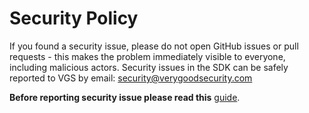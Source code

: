 # Security Policy

If you found a security issue, please do not open GitHub issues or pull requests - this makes the problem immediately visible to everyone, including malicious actors. Security issues in the SDK can be safely reported to VGS by email: security@verygoodsecurity.com

**Before reporting security issue please read this** [guide](https://www.verygoodsecurity.com/learn/reporting-security-vulnerability).
